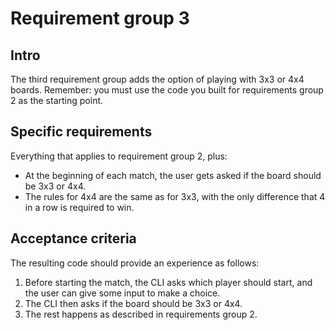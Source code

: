 # Requirement group 3

## Intro

The third requirement group adds the option of playing with 3x3 or 4x4 boards. Remember:
you must use the code you built for requirements group 2 as the starting point.


## Specific requirements

Everything that applies to requirement group 2, plus:

- At the beginning of each match, the user gets asked if the board should be 3x3 or 4x4.
- The rules for 4x4 are the same as for 3x3, with the only difference that 4 in a row is required to win.

## Acceptance criteria

The resulting code should provide an experience as follows:
1. Before starting the match, the CLI asks which player should start, and the user can 
give some input to make a choice.
2. The CLI then asks if the board should be 3x3 or 4x4.
3. The rest happens as described in requirements group 2.